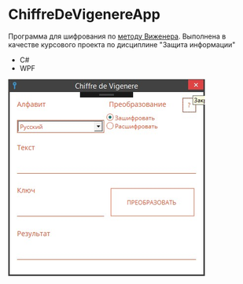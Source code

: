 # ChiffreDeVigenereApp

Программа для шифрования по [методу Виженера](https://ru.wikipedia.org/wiki/%D0%A8%D0%B8%D1%84%D1%80_%D0%92%D0%B8%D0%B6%D0%B5%D0%BD%D0%B5%D1%80%D0%B0). Выполнена в качестве курсового проекта по дисциплине "Защита информации"

* C#
* WPF

![cdv](./ChiffreDeVigenereApp/resources/images/chiffreDeVigenere.jpg)